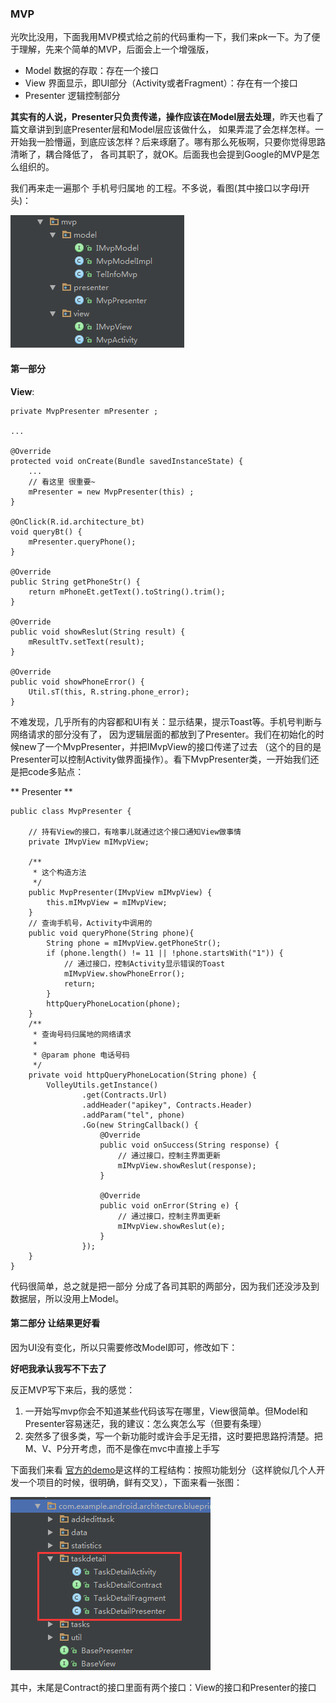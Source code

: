 <h3 id=mvp> MVP </h3>

光吹比没用，下面我用MVP模式给之前的代码重构一下，我们来pk一下。为了便于理解，先来个简单的MVP，后面会上一个增强版，

- Model 数据的存取：存在一个接口
- View 界面显示，即UI部分（Activity或者Fragment）：存在有一个接口
- Presenter 逻辑控制部分

**其实有的人说，Presenter只负责传递，操作应该在Model层去处理**，昨天也看了篇文章讲到到底Presenter层和Model层应该做什么，
如果弄混了会怎样怎样。一开始我一脸懵逼，到底应该怎样？后来琢磨了。哪有那么死板啊，只要你觉得思路清晰了，耦合降低了，
各司其职了，就OK。后面我也会提到Google的MVP是怎么组织的。

我们再来走一遍那个 手机号归属地 的工程。不多说，看图(其中接口以字母I开头)：

![mvp_mine](https://raw.githubusercontent.com/mBigFlower/ArchitectureLearning/master/img/mvp_mine.png)

#### 第一部分

**View**:

    private MvpPresenter mPresenter ;

    ...

    @Override
    protected void onCreate(Bundle savedInstanceState) {
        ...
        // 看这里 很重要~
        mPresenter = new MvpPresenter(this) ;
    }

    @OnClick(R.id.architecture_bt)
    void queryBt() {
        mPresenter.queryPhone();
    }

    @Override
    public String getPhoneStr() {
        return mPhoneEt.getText().toString().trim();
    }

    @Override
    public void showReslut(String result) {
        mResultTv.setText(result);
    }

    @Override
    public void showPhoneError() {
        Util.sT(this, R.string.phone_error);
    }

不难发现，几乎所有的内容都和UI有关：显示结果，提示Toast等。手机号判断与网络请求的部分没有了，
因为逻辑层面的都放到了Presenter。我们在初始化的时候new了一个MvpPresenter，并把IMvpView的接口传递了过去
（这个的目的是Presenter可以控制Activity做界面操作）。看下MvpPresenter类，一开始我们还是把code多贴点：

** Presenter **

    public class MvpPresenter {

        // 持有View的接口，有啥事儿就通过这个接口通知View做事情
        private IMvpView mIMvpView;

        /**
         * 这个构造方法
         */
        public MvpPresenter(IMvpView mIMvpView) {
            this.mIMvpView = mIMvpView;
        }
        // 查询手机号，Activity中调用的
        public void queryPhone(String phone){
            String phone = mIMvpView.getPhoneStr();
            if (phone.length() != 11 || !phone.startsWith("1")) {
                // 通过接口，控制Activity显示错误的Toast
                mIMvpView.showPhoneError();
                return;
            }
            httpQueryPhoneLocation(phone);
        }
        /**
         * 查询号码归属地的网络请求
         *
         * @param phone 电话号码
         */
        private void httpQueryPhoneLocation(String phone) {
            VolleyUtils.getInstance()
                    .get(Contracts.Url)
                    .addHeader("apikey", Contracts.Header)
                    .addParam("tel", phone)
                    .Go(new StringCallback() {
                        @Override
                        public void onSuccess(String response) {
                            // 通过接口，控制主界面更新
                            mIMvpView.showReslut(response);
                        }

                        @Override
                        public void onError(String e) {
                            // 通过接口，控制主界面更新
                            mIMvpView.showReslut(e);
                        }
                    });
        }
    }

代码很简单，总之就是把一部分 分成了各司其职的两部分，因为我们还没涉及到数据层，所以没用上Model。

#### 第二部分 让结果更好看

因为UI没有变化，所以只需要修改Model即可，修改如下：

**好吧我承认我写不下去了**

反正MVP写下来后，我的感觉：

1. 一开始写mvp你会不知道某些代码该写在哪里，View很简单。但Model和Presenter容易迷茫，我的建议：怎么爽怎么写（但要有条理）
2. 突然多了很多类，写一个新功能时或许会手足无措，这时要把思路捋清楚。把M、V、P分开考虑，而不是像在mvc中直接上手写




下面我们来看 [官方的demo]()是这样的工程结构：按照功能划分（这样貌似几个人开发一个项目的时候，很明确，鲜有交叉），下面来看一张图：

![](https://raw.githubusercontent.com/mBigFlower/ArchitectureLearning/master/img/mvp_google.png)

其中，末尾是Contract的接口里面有两个接口：View的接口和Presenter的接口
